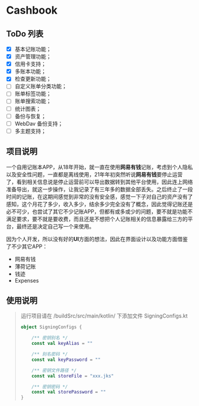# Cashbook

## ToDo 列表
- [x] 基本记账功能；
- [x] 资产管理功能；
- [x] 信用卡支持；
- [x] 多账本功能；
- [x] 检查更新功能；
- [ ] 自定义账单分类功能；
- [ ] 账单标签功能；
- [ ] 账单搜索功能；
- [ ] 统计图表；
- [ ] 备份与恢复；
- [ ] WebDav 备份支持；
- [ ] 多主题支持；

## 项目说明
一个自用记账本APP，从18年开始，就一直在使用**网易有钱**记账，考虑到个人隐私以及安全性问题，一直都是离线使用，21年年初突然听说**网易有钱**要停止运营了，看到相关信息说是停止运营前可以导出数据转到其他平台使用，因此连上网络准备导出，就这一步操作，让我记录了有三年多的数据全部丢失。之后终止了一段时间的记账，在这期间感觉到非常的没有安全感，感觉一下子对自己的资产没有了感知，这个月花了多少，收入多少，结余多少完全没有了概念，因此觉得记账还是必不可少，也尝试了其它不少记账APP，但都有或多或少的问题，要不就是功能不满足要求，要不就是要收费，而且还是不想把个人记账相关的信息暴露给三方的平台，最终还是决定自己写一个来使用。

因为个人开发，所以没有好的**UI**方面的想法，因此在界面设计以及功能方面借鉴了不少其它APP：

* 网易有钱
* 薄荷记账
* 钱迹
* Expenses

## 使用说明
> 运行项目请在 /buildSrc/src/main/kotlin/ 下添加文件 SigningConfigs.kt
> ```kotlin
> object SigningConfigs {
> 
>     /** 密钥别名 */
>     const val keyAlias = ""
> 
>     /** 别名密码 */
>     const val keyPassword = ""
> 
>     /** 密钥文件路径 */
>     const val storeFile = "xxx.jks"
> 
>     /** 密钥密码 */
>     const val storePassword = ""
> }
> ```
